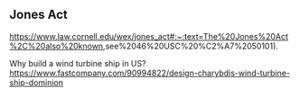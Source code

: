 ## Jones Act

<https://www.law.cornell.edu/wex/jones_act#:~:text=The%20Jones%20Act%2C%20also%20known>,see%2046%20USC%20%C2%A7%2050101).

Why build a wind turbine ship in US?
<https://www.fastcompany.com/90994822/design-charybdis-wind-turbine-ship-dominion>

